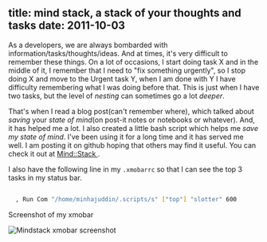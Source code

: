 title: mind stack, a stack of your thoughts and tasks
date: 2011-10-03
---

As a developers, we are always bombarded with information/tasks/thoughts/ideas. And at times, it's very difficult
to remember these things. On a lot of occasions, I start doing
task X and in the middle of it, I remember that I need to "fix something urgently",
so I stop doing X and move to the Urgent task Y, when I am done with Y
I have difficulty remembering what I was doing before that. This is just when I have two tasks, but the level of *nesting* can sometimes go a lot *deeper*.

That's when I read a blog post(can't remember where), which talked
about *saving* your *state of mind*(on post-it notes or notebooks or whatever). And, it has
helped me a lot. I also created a little bash script which helps me *save my state of mind*.
I've been using it for a long time and it has
served me well. I am posting it on github hoping that others may find it
useful. You can check it out at [ Mind::Stack ](https://github.com/minhajuddin/mindstack).

I also have the following line in my `.xmobarrc` so that I can see the top 3
tasks in my status bar.


~~~sh

  , Run Com "/home/minhajuddin/.scripts/s" ["top"] "slotter" 600

~~~


Screenshot of my xmobar

![Mindstack xmobar screenshot](https://substancehq.s3.amazonaws.com/static_asset/4f99dd0c03b04d2e03000034/mindstack-screenshot.png)
